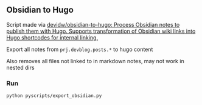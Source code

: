 ## Obsidian to Hugo

Script made via [devidw/obsidian-to-hugo: Process Obsidian notes to publish them with Hugo. Supports transformation of Obsidian wiki links into Hugo shortcodes for internal linking.](https://github.com/devidw/obsidian-to-hugo)

Export all notes from `prj.devblog.posts.*` to hugo content

Also removes all files not linked to in markdown notes, may not work in nested dirs

### Run
`python pyscripts/export_obsidian.py` 